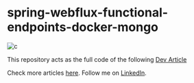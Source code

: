 # spring-webflux-functional-endpoints-docker-mongo
![c](https://media.dev.to/cdn-cgi/image/width=1000,height=420,fit=cover,gravity=auto,format=auto/https%3A%2F%2Fdev-to-uploads.s3.amazonaws.com%2Fuploads%2Farticles%2F7af14rdbc4h6yxput8xa.png)

This repository acts as the full code of the following [Dev Article](https://dev.to/daasrattale/just-a-simple-songs-api-using-spring-reactive-with-functional-endpoints-docker-and-mongodb-2hp7)

Check more articles [here](https://saadelattar.me).
Follow me on [LinkedIn](https://www.linkedin.com/in/elattar-saad/).
